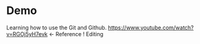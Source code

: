 # Demo 

Learning how to use the Git and Github. https://www.youtube.com/watch?v=RGOj5yH7evk <- Reference
! Editing

